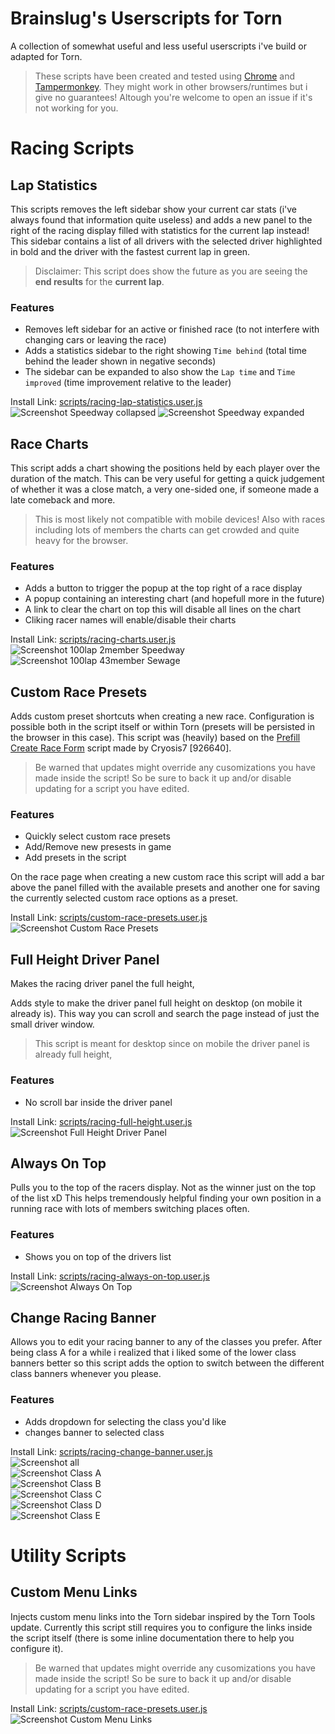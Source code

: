 # Brainslug's Userscripts for Torn
A collection of somewhat useful and less useful userscripts i've build or adapted for Torn.

> These scripts have been created and tested using [Chrome](https://www.google.com/chrome/) and [Tampermonkey](https://chrome.google.com/webstore/detail/tampermonkey/dhdgffkkebhmkfjojejmpbldmpobfkfo). They might work in other browsers/runtimes but i give no guarantees! Altough you're welcome to open an issue if it's not working for you.

# Racing Scripts

## Lap Statistics
This scripts removes the left sidebar show your current car stats (i've always found that information quite useless) and adds a new panel to the right of the racing display filled with statistics for the current lap instead! This sidebar contains a list of all drivers with the selected driver highlighted in bold and the driver with the fastest current lap in green.
> Disclaimer: This script does show the future as you are seeing the **end results** for the **current lap**.

### Features
- Removes left sidebar for an active or finished race (to not interfere with changing cars or leaving the race)
- Adds a statistics sidebar to the right showing `Time behind` (total time behind the leader shown in negative seconds)
- The sidebar can be expanded to also show the `Lap time` and `Time improved` (time improvement relative to the leader)

Install Link: [scripts/racing-lap-statistics.user.js](https://raw.githubusercontent.com/br41nslug/torn-brainscripts/main/scripts/racing-lap-statistics.user.js)\
![Screenshot Speedway collapsed](/images/lap-stats-collapsed.png)
![Screenshot Speedway expanded](/images/lap-stats-expanded.png)

## Race Charts
This script adds a chart showing the positions held by each player over the duration of the match. This can be very useful for getting a quick judgement of whether it was a close match, a very one-sided one, if someone made a late comeback and more. 
> This is most likely not compatible with mobile devices! Also with races including lots of members the charts can get crowded and quite heavy for the browser.

### Features
- Adds a button to trigger the popup at the top right of a race display
- A popup containing an interesting chart (and hopefull more in the future)
- A link to clear the chart on top this will disable all lines on the chart
- Cliking racer names will enable/disable their charts

Install Link: [scripts/racing-charts.user.js](https://raw.githubusercontent.com/br41nslug/torn-brainscripts/main/scripts/racing-charts.user.js)\
![Screenshot 100lap 2member Speedway](/images/racing-chart-2person-100lap.png)\
![Screenshot 100lap 43member Sewage](/images/racing-chart-43person-100lap.png)

## Custom Race Presets
Adds custom preset shortcuts when creating a new race. 
Configuration is possible both in the script itself or within Torn (presets will be persisted in the browser in this case).
This script was (heavily) based on the [Prefill Create Race Form](https://greasyfork.org/en/scripts/393632-torn-custom-race-presets) script made by Cryosis7 [926640].
> Be warned that updates might override any cusomizations you have made inside the script! So be sure to back it up and/or disable updating for a script you have edited.

### Features
- Quickly select custom race presets
- Add/Remove new presests in game
- Add presets in the script

On the race page when creating a new custom race this script will add a bar above the panel filled with the available presets and another one for saving the currently selected custom race options as a preset.

Install Link: [scripts/custom-race-presets.user.js](https://raw.githubusercontent.com/br41nslug/torn-brainscripts/main/scripts/custom-race-presets.user.js)\
![Screenshot Custom Race Presets](/images/custom-race-presets-example.png)

## Full Height Driver Panel
Makes the racing driver panel the full height,

Adds style to make the driver panel full height on desktop (on mobile it already is). This way you can scroll and search the page instead of just the small driver window.

> This script is meant for desktop since on mobile the driver panel is already full height,

### Features
- No scroll bar inside the driver panel

Install Link: [scripts/racing-full-height.user.js](https://raw.githubusercontent.com/br41nslug/torn-brainscripts/main/scripts/racing-full-height.user.js)\
![Screenshot Full Height Driver Panel](/images/full-height-example.png)

## Always On Top
Pulls you to the top of the racers display. Not as the winner just on the top of the list xD
This helps tremendously helpful finding your own position in a running race with lots of members switching places often.

### Features
- Shows you on top of the drivers list

Install Link: [scripts/racing-always-on-top.user.js](https://raw.githubusercontent.com/br41nslug/torn-brainscripts/main/scripts/racing-always-on-top.user.js)\
![Screenshot Always On Top](/images/always-on-top-example.png)

## Change Racing Banner
Allows you to edit your racing banner to any of the classes you prefer. After being class A for a while i realized that i liked some of the lower class banners better so this script adds the option to switch between the different class banners whenever you please.

### Features
- Adds dropdown for selecting the class you'd like
- changes banner to selected class

Install Link: [scripts/racing-change-banner.user.js](https://raw.githubusercontent.com/br41nslug/torn-brainscripts/main/scripts/racing-change-banner.user.js)\
![Screenshot all](/images/change-banner.png)\
![Screenshot Class A](/images/change-banner-A.png)\
![Screenshot Class B](/images/change-banner-B.png)\
![Screenshot Class C](/images/change-banner-C.png)\
![Screenshot Class D](/images/change-banner-D.png)\
![Screenshot Class E](/images/change-banner-E.png)

# Utility Scripts
## Custom Menu Links
Injects custom menu links into the Torn sidebar inspired by the Torn Tools update. 
Currently this script still requires you to configure the links inside the script itself (there is some inline documentation there to help you configure it).
> Be warned that updates might override any cusomizations you have made inside the script! So be sure to back it up and/or disable updating for a script you have edited.

Install Link: [scripts/custom-race-presets.user.js](https://raw.githubusercontent.com/br41nslug/torn-brainscripts/main/scripts/custom-menu-links.user.js)\
![Screenshot Custom Menu Links](/images/custom-menu-links-example.png)